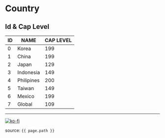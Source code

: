 # Country

## Id & Cap Level

ID | NAME | CAP LEVEL
--- | --- | ---
0 | Korea | 199
1 | China | 199
2 | Japan | 129
3 | Indonesia | 149
4 | Philipines | 200
5 | Taiwan | 149
6 | Mexico | 199
7 | Global | 109

---

[![ko-fi](https://www.ko-fi.com/img/githubbutton_sm.svg)](https://ko-fi.com/T6T41JKMI)

source: `{{ page.path }}`
